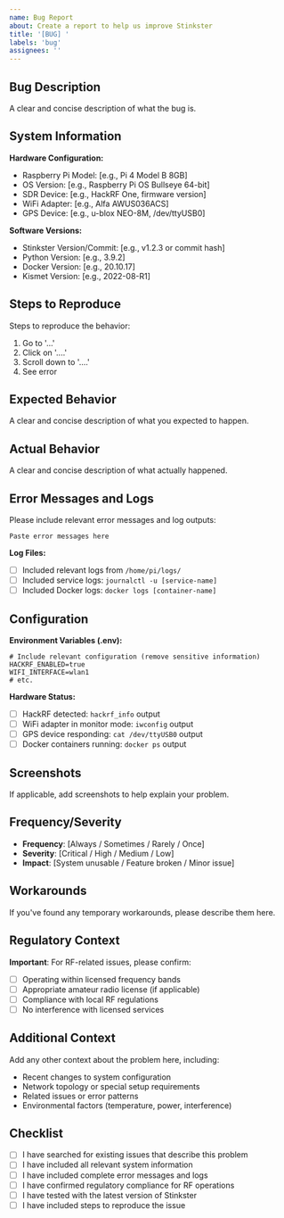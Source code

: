```yaml
---
name: Bug Report
about: Create a report to help us improve Stinkster
title: '[BUG] '
labels: 'bug'
assignees: ''
---
```


## Bug Description

A clear and concise description of what the bug is.

## System Information

**Hardware Configuration:**

- Raspberry Pi Model: [e.g., Pi 4 Model B 8GB]
- OS Version: [e.g., Raspberry Pi OS Bullseye 64-bit]
- SDR Device: [e.g., HackRF One, firmware version]
- WiFi Adapter: [e.g., Alfa AWUS036ACS]
- GPS Device: [e.g., u-blox NEO-8M, /dev/ttyUSB0]

**Software Versions:**

- Stinkster Version/Commit: [e.g., v1.2.3 or commit hash]
- Python Version: [e.g., 3.9.2]
- Docker Version: [e.g., 20.10.17]
- Kismet Version: [e.g., 2022-08-R1]

## Steps to Reproduce

Steps to reproduce the behavior:

1. Go to '...'
2. Click on '....'
3. Scroll down to '....'
4. See error

## Expected Behavior

A clear and concise description of what you expected to happen.

## Actual Behavior

A clear and concise description of what actually happened.

## Error Messages and Logs

Please include relevant error messages and log outputs:

```
Paste error messages here
```

**Log Files:**

- [ ] Included relevant logs from `/home/pi/logs/`
- [ ] Included service logs: `journalctl -u [service-name]`
- [ ] Included Docker logs: `docker logs [container-name]`

## Configuration

**Environment Variables (.env):**

```
# Include relevant configuration (remove sensitive information)
HACKRF_ENABLED=true
WIFI_INTERFACE=wlan1
# etc.
```

**Hardware Status:**

- [ ] HackRF detected: `hackrf_info` output
- [ ] WiFi adapter in monitor mode: `iwconfig` output
- [ ] GPS device responding: `cat /dev/ttyUSB0` output
- [ ] Docker containers running: `docker ps` output

## Screenshots

If applicable, add screenshots to help explain your problem.

## Frequency/Severity

- **Frequency**: [Always / Sometimes / Rarely / Once]
- **Severity**: [Critical / High / Medium / Low]
- **Impact**: [System unusable / Feature broken / Minor issue]

## Workarounds

If you've found any temporary workarounds, please describe them here.

## Regulatory Context

**Important**: For RF-related issues, please confirm:

- [ ] Operating within licensed frequency bands
- [ ] Appropriate amateur radio license (if applicable)
- [ ] Compliance with local RF regulations
- [ ] No interference with licensed services

## Additional Context

Add any other context about the problem here, including:

- Recent changes to system configuration
- Network topology or special setup requirements
- Related issues or error patterns
- Environmental factors (temperature, power, interference)

## Checklist

- [ ] I have searched for existing issues that describe this problem
- [ ] I have included all relevant system information
- [ ] I have included complete error messages and logs
- [ ] I have confirmed regulatory compliance for RF operations
- [ ] I have tested with the latest version of Stinkster
- [ ] I have included steps to reproduce the issue
